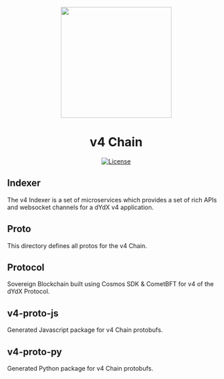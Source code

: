<p align="center"><img src="https://dydx.exchange/icon.svg?" width="256" /></p>

<h1 align="center">v4 Chain</h1>

<div align="center">
  <a href='https://github.com/dydxprotocol/v4-chain/blob/main/LICENSE'>
    <img src='https://img.shields.io/badge/License-BSL_1.1-blue' alt='License' />
  </a>
</div>

## Indexer
The v4 Indexer is a set of microservices which provides a set of rich APIs and websocket channels for a dYdX v4 application.

## Proto
This directory defines all protos for the v4 Chain.

## Protocol
Sovereign Blockchain built using Cosmos SDK & CometBFT for v4 of the dYdX Protocol.

## v4-proto-js
Generated Javascript package for v4 Chain protobufs.

## v4-proto-py
Generated Python package for v4 Chain protobufs.
